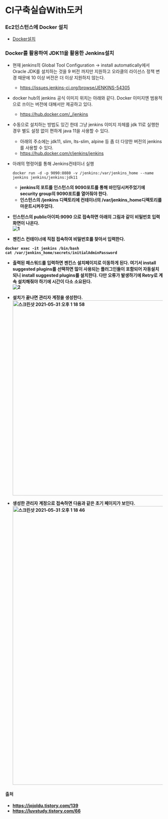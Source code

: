 # CI구축실습With도커

### Ec2인스턴스에 Docker 설치
- [Docker설치](https://github.com/jeonyoungho/TIL/blob/master/AWS/EC2/Docker%EC%84%A4%EC%B9%98.md)

### Docker를 활용하여 JDK11을 활용한 Jenkins설치
- 현재 jenkins의 Global Tool Configuration -> install automatically에서 Oracle JDK를 설치하는 것을 9 버전 까지만 지원하고 오라클의 라이선스 정책 변경 때문에 10 이상 버전은 더 이상 지원하지 않는다.
    - https://issues.jenkins-ci.org/browse/JENKINS-54305
- docker hub의 jenkins 공식 이미지 위치는 아래와 같다. Docker 이미지엔 범용적으로 쓰이는 버전에 대해서만 제공하고 있다.
    - https://hub.docker.com/_/jenkins

- 수동으로 설치하는 방법도 있긴 한데 그냥 jenkins 이미지 자체를 jdk 11로 실행한 경우 별도 설정 없이 편하게 java 11을 사용할 수 있다.
    - 아래의 주소에는 jdk11, slim, lts-slim, alpine 등 좀 더 다양한 버전의 jenkins를 사용할 수 있다.
    - https://hub.docker.com/r/jenkins/jenkins

- 아래의 명령어를 통해 Jenkins컨테이너 실행
    ~~~
    docker run -d -p 9090:8080 -v /jenkins:/var/jenkins_home --name jenkins jenkins/jenkins:jdk11
    ~~~
    - <b>jenkins의 포트를 인스턴스의 9090포트를 통해 바인딩시켜주었기에 security group의 9090포트를 열어줘야 한다.</b>
    - <b>인스턴스의 /jenkins 디렉토리에 컨테이너의 /var/jenkins_home디렉토리를 마운트시켜주었다.

- 인스턴스의 public아이피:9090 으로 접속하면 아래의 그림과 같이 비밀번호 입력화면이 나온다.<br>
![1](https://user-images.githubusercontent.com/44339530/120137917-510cf100-c210-11eb-9b55-58ec8827032b.png)<br>

- 젠킨스 컨테이너에 직접 접속하여 비밀번호를 찾아서 입력한다.
~~~
docker exec -it jenkins /bin/bash
cat /var/jenkins_home/secrets/initialAdminPassword
~~~

- 출력된 패스워드를 입력하면 젠킨스 설치페이지로 이동하게 된다. 여기서 <b>install suggested plugins</b>를 선택하면 많이 사용되는 플러그인들이 포함되어 자동설치되니 <b>install suggested plugins</b>를 설치한다. 다만 오류가 발생하기에 Retry로 계속 설치해줘야 하기에 시간이 다소 소요된다.<br>
![2](https://user-images.githubusercontent.com/44339530/120138203-fe800480-c210-11eb-99aa-82c0dc9eca36.png)<br>

- 설치가 끝나면 관리자 계정을 생성한다.<br>
<img width="624" alt="스크린샷 2021-05-31 오후 1 18 58" src="https://user-images.githubusercontent.com/44339530/120139120-c2e63a00-c212-11eb-9466-5270706d49d5.png"><br>

- 생성한 관리자 계정으로 접속하면 다음과 같은 초기 페이지가 보인다.<br>
<img width="891" alt="스크린샷 2021-05-31 오후 1 18 46" src="https://user-images.githubusercontent.com/44339530/120139107-bc57c280-c212-11eb-8cbb-7e32148727fe.png"><br>

#### 출처
- https://jojoldu.tistory.com/139
- https://luvstudy.tistory.com/66